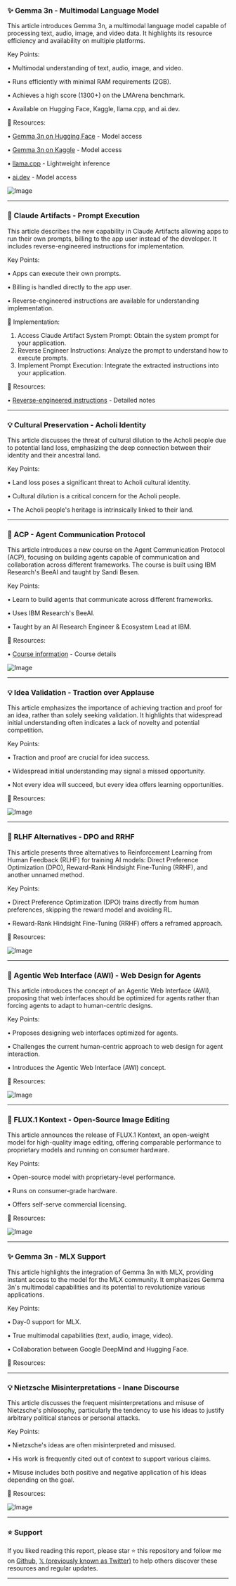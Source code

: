 ### ✨ Gemma 3n - Multimodal Language Model

This article introduces Gemma 3n, a multimodal language model capable of processing text, audio, image, and video data.  It highlights its resource efficiency and availability on multiple platforms.

Key Points:

• Multimodal understanding of text, audio, image, and video.


• Runs efficiently with minimal RAM requirements (2GB).


• Achieves a high score (1300+) on the LMArena benchmark.


• Available on Hugging Face, Kaggle, llama.cpp, and ai.dev.



🔗 Resources:

• [Gemma 3n on Hugging Face](https://huggingface.co/) -  Model access


• [Gemma 3n on Kaggle](https://www.kaggle.com/) - Model access


• [llama.cpp](https://github.com/ggerganov/llama.cpp) -  Lightweight inference


• [ai.dev](http://ai.dev) - Model access


![Image](https://pbs.twimg.com/media/GuYiq92WUAAHs6P?format=jpg&name=small)


---

### 🤖 Claude Artifacts - Prompt Execution

This article describes the new capability in Claude Artifacts allowing apps to run their own prompts, billing to the app user instead of the developer.  It includes reverse-engineered instructions for implementation.

Key Points:

• Apps can execute their own prompts.


• Billing is handled directly to the app user.


•  Reverse-engineered instructions are available for understanding implementation.


🚀 Implementation:

1. Access Claude Artifact System Prompt: Obtain the system prompt for your application.
2. Reverse Engineer Instructions: Analyze the prompt to understand how to execute prompts.
3. Implement Prompt Execution: Integrate the extracted instructions into your application.


🔗 Resources:

• [Reverse-engineered instructions](https://t.co/FP28FC6EaC) - Detailed notes



---

### 💡 Cultural Preservation - Acholi Identity

This article discusses the threat of cultural dilution to the Acholi people due to potential land loss, emphasizing the deep connection between their identity and their ancestral land.


Key Points:

• Land loss poses a significant threat to Acholi cultural identity.


• Cultural dilution is a critical concern for the Acholi people.


•  The Acholi people's heritage is intrinsically linked to their land.



---

### 🚀 ACP - Agent Communication Protocol

This article introduces a new course on the Agent Communication Protocol (ACP), focusing on building agents capable of communication and collaboration across different frameworks.  The course is built using IBM Research's BeeAI and taught by Sandi Besen.

Key Points:

• Learn to build agents that communicate across different frameworks.


• Uses IBM Research's BeeAI.


• Taught by an AI Research Engineer & Ecosystem Lead at IBM.



🔗 Resources:

• [Course information](https://t.co/FP28FC6EaC) -  Course details


![Image](https://pbs.twimg.com/amplify_video_thumb/1937907151634366466/img/ZOuYIAHOMQe8J4vI.jpg)



---

### 💡 Idea Validation - Traction over Applause

This article emphasizes the importance of achieving traction and proof for an idea, rather than solely seeking validation. It highlights that widespread initial understanding often indicates a lack of novelty and potential competition.

Key Points:

•  Traction and proof are crucial for idea success.


•  Widespread initial understanding may signal a missed opportunity.


•  Not every idea will succeed, but every idea offers learning opportunities.



🔗 Resources:



![Image](https://pbs.twimg.com/ext_tw_video_thumb/1938477819631177728/pu/img/nvN9WVcLi_ftZTUd.jpg)



---

### 🤖 RLHF Alternatives - DPO and RRHF

This article presents three alternatives to Reinforcement Learning from Human Feedback (RLHF) for training AI models: Direct Preference Optimization (DPO), Reward-Rank Hindsight Fine-Tuning (RRHF), and another unnamed method.


Key Points:

• Direct Preference Optimization (DPO) trains directly from human preferences, skipping the reward model and avoiding RL.


• Reward-Rank Hindsight Fine-Tuning (RRHF) offers a reframed approach.



🔗 Resources:


![Image](https://pbs.twimg.com/media/GuaIAVia4AAAsKg?format=jpg&name=small)



---

### 🤖 Agentic Web Interface (AWI) -  Web Design for Agents

This article introduces the concept of an Agentic Web Interface (AWI), proposing that web interfaces should be optimized for agents rather than forcing agents to adapt to human-centric designs.

Key Points:

•  Proposes designing web interfaces optimized for agents.


•  Challenges the current human-centric approach to web design for agent interaction.


•  Introduces the Agentic Web Interface (AWI) concept.



🔗 Resources:

![Image](https://pbs.twimg.com/media/GtWXwEAWQAA8hGX?format=jpg&name=900x900)



---

### 🚀 FLUX.1 Kontext - Open-Source Image Editing

This article announces the release of FLUX.1 Kontext, an open-weight model for high-quality image editing, offering comparable performance to proprietary models and running on consumer hardware.

Key Points:

• Open-source model with proprietary-level performance.


• Runs on consumer-grade hardware.


• Offers self-serve commercial licensing.



🔗 Resources:


![Image](https://pbs.twimg.com/media/GuXV2JkXwAAP5Pr?format=jpg&name=small)



---

### ✨ Gemma 3n - MLX Support

This article highlights the integration of Gemma 3n with MLX, providing instant access to the model for the MLX community. It emphasizes Gemma 3n's multimodal capabilities and its potential to revolutionize various applications.

Key Points:

• Day-0 support for MLX.


• True multimodal capabilities (text, audio, image, video).


• Collaboration between Google DeepMind and Hugging Face.



🔗 Resources:



---

### 💡 Nietzsche Misinterpretations -  Inane Discourse

This article discusses the frequent misinterpretations and misuse of Nietzsche's philosophy, particularly the tendency to use his ideas to justify arbitrary political stances or personal attacks.


Key Points:

• Nietzsche's ideas are often misinterpreted and misused.


• His work is frequently cited out of context to support various claims.


•  Misuse includes both positive and negative application of his ideas depending on the goal.




🔗 Resources:

![Image](https://pbs.twimg.com/media/GuXvIleWcAAEnKw?format=jpg&name=small)


---

### ⭐️ Support

If you liked reading this report, please star ⭐️ this repository and follow me on [Github](https://github.com/Drix10), [𝕏 (previously known as Twitter)](https://x.com/DRIX_10_) to help others discover these resources and regular updates.

---